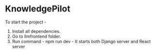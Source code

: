 # KnowledgePilot

To start the project -
1. Install all dependencies. 
2. Go to llmfrontend folder.
3. Run command - npm run dev - It starts both Django server and React server
